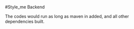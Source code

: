 #Style_me Backend

The codes would run as long as maven in added, and all other dependencies built.
